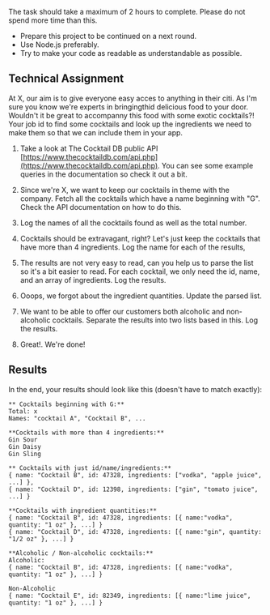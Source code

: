 The task should take a maximum of 2 hours to complete. Please do
not spend more time than this.

* Prepare this project to be continued on a next round.
* Use Node.js preferably.
* Try to make your code as readable as understandable as possible.

## Technical Assignment

At X, our aim is to give everyone easy acces to anything in their citi. As I'm
sure you know we're experts in bringingthid delicious food to your door. Wouldn't it
be great to accompanny this food with some exotic cocktails?! Your job id to find 
some cocktails and look up the ingredients we need to make them so that we
can include them in your app.

1. Take a look at The Cocktail DB public API [https://www.thecocktaildb.com/api.php](https://www.thecocktaildb.com/api.php).
You can see some example queries in the documentation so check it out a bit.

2. Since we're X, we want to keep our cocktails in theme with the
company. Fetch all the cocktails which have a name beginning with "G".
Check the API documentation on how to do this.

3. Log the names of all the cocktails found as well as the total number.

4. Cocktails should be extravagant, right? Let's just keep the cocktails that
have more than 4 ingredients. Log the name for each of the results,

5. The results are not very easy to read, can you help us to parse the list so it's
a bit easier to read. For each cocktail, we only need the id, name, and an
array of ingredients. Log the results.

6. Ooops, we forgot about the ingredient quantities. Update the parsed list.

7. We want to be able to offer our customers both alcoholic and non-alcoholic
cocktails. Separate the results into two lists based in this. Log the results.

8. Great!. We're done!

## Results

In the end, your results should look like this (doesn't have to match exactly):

```
** Cocktails beginning with G:**
Total: x
Names: "cocktail A", "Cocktail B", ...

**Cocktails with more than 4 ingredients:**
Gin Sour
Gin Daisy
Gin Sling

** Cocktails with just id/name/ingredients:**
{ name: "Cocktail B", id: 47328, ingredients: ["vodka", "apple juice", ...] },
{ name: "Cocktail D", id: 12398, ingredients: ["gin", "tomato juice", ...] }

**Cocktails with ingredient quantities:**
{ name: "Cocktail B", id: 47328, ingredients: [{ name:"vodka", quantity: "1 oz" }, ...] }
{ name: "Cocktail D", id: 47328, ingredients: [{ name:"gin", quantity: "1/2 oz" }, ...] }

**Alcoholic / Non-alcoholic cocktails:**
Alcoholic:
{ name: "Cocktail B", id: 47328, ingredients: [{ name:"vodka", quantity: "1 oz" }, ...] }

Non-Alcoholic
{ name: "Cocktail E", id: 82349, ingredients: [{ name:"lime juice", quantity: "1 oz" }, ...] }
```
